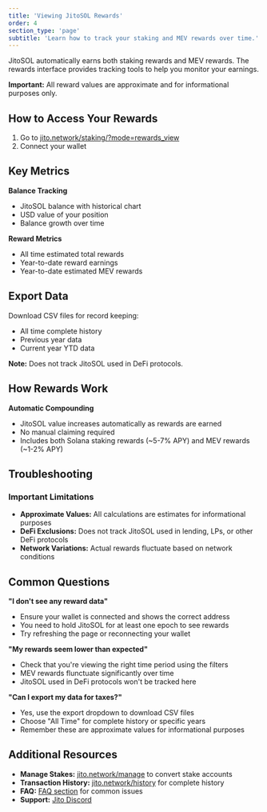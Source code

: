 ```yaml
---
title: 'Viewing JitoSOL Rewards'
order: 4
section_type: 'page'
subtitle: 'Learn how to track your staking and MEV rewards over time.'
---
```


JitoSOL automatically earns both staking rewards and MEV rewards. The rewards interface provides tracking tools to help you monitor your earnings.

**Important:** All reward values are approximate and for informational purposes only.

## How to Access Your Rewards

1. Go to [jito.network/staking/?mode=rewards_view](https://www.jito.network/staking/?mode=rewards_view)
2. Connect your wallet

## Key Metrics

**Balance Tracking**
- JitoSOL balance with historical chart
- USD value of your position
- Balance growth over time

**Reward Metrics**  
- All time estimated total rewards
- Year-to-date reward earnings
- Year-to-date estimated MEV rewards

## Export Data

Download CSV files for record keeping:
- All time complete history
- Previous year data
- Current year YTD data

**Note:** Does not track JitoSOL used in DeFi protocols.

## How Rewards Work

**Automatic Compounding**
- JitoSOL value increases automatically as rewards are earned
- No manual claiming required
- Includes both Solana staking rewards (~5-7% APY) and MEV rewards (~1-2% APY)

## Troubleshooting

### Important Limitations
- **Approximate Values:** All calculations are estimates for informational purposes
- **DeFi Exclusions:** Does not track JitoSOL used in lending, LPs, or other DeFi protocols
- **Network Variations:** Actual rewards fluctuate based on network conditions

## Common Questions

**"I don't see any reward data"**
- Ensure your wallet is connected and shows the correct address
- You need to hold JitoSOL for at least one epoch to see rewards
- Try refreshing the page or reconnecting your wallet

**"My rewards seem lower than expected"**
- Check that you're viewing the right time period using the filters
- MEV rewards flunctuate significantly over time
- JitoSOL used in DeFi protocols won't be tracked here

**"Can I export my data for taxes?"**
- Yes, use the export dropdown to download CSV files
- Choose "All Time" for complete history or specific years
- Remember these are approximate values for informational purposes

## Additional Resources

- **Manage Stakes:** [jito.network/manage](https://www.jito.network/manage/) to convert stake accounts
- **Transaction History:** [jito.network/history](https://www.jito.network/history/) for complete history  
- **FAQ:** [FAQ section](/jitosol/general-faqs/) for common issues
- **Support:** [Jito Discord](https://discord.gg/jitocommunity) 